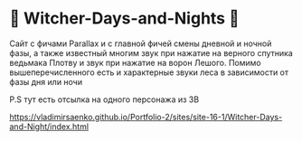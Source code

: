 # 🐺 Witcher-Days-and-Nights 🐺
 
Сайт с фичами Parallax и с главной фичей смены дневной и ночной фазы, а также известный многим звук при нажатие на верного спутника ведьмака Плотву и звук при нажатие на ворон Лешого. Помимо вышеперечисленного есть и характерные звуки леса в зависимости от фазы дня или ночи


P.S тут есть отсылка на одного персонажа из ЗВ

https://vladimirsaenko.github.io/Portfolio-2/sites/site-16-1/Witcher-Days-and-Night/index.html
